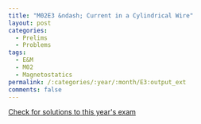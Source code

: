```yaml
---
title: "M02E3 &ndash; Current in a Cylindrical Wire"
layout: post
categories:
  - Prelims
  - Problems
tags:
  - E&M
  - M02
  - Magnetostatics
permalink: /:categories/:year/:month/E3:output_ext
comments: false
---
```

<object data="2002M3E.pdf" type="application/pdf" width="100%" height="500"></object>
<div class="message"><a href='https://princetonprelim.com/prelim/9/'>Check for solutions to this year's exam</a></div>